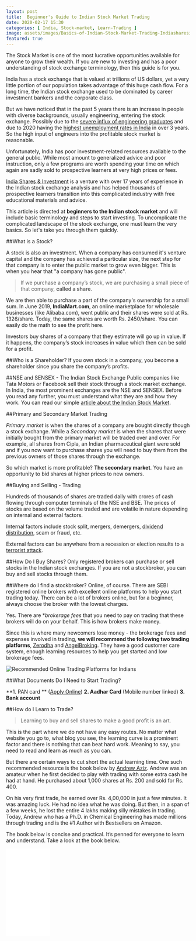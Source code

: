 ```yaml
---
layout: post
title:  Beginner's Guide to Indian Stock Market Trading
date: 2020-02-17 15:30
categories: [ India, Stock-market, Learn-Trading ]
image: assets/images/Basics-of-Indian-Stock-Market-Trading-Indiasharesinvestment.png
featured: true
---
```

The Stock Market is one of the most lucrative opportunities available for anyone to grow their wealth. If you are new to investing and has a poor understanding of stock exchange terminology, then this guide is for you.

India has a stock exchange that is valued at trillions of US dollars, yet a very little portion of our population takes advantage of this huge cash flow. For a long time, the Indian stock exchange used to be dominated by career investment bankers and the corporate class. 

But we have noticed that in the past 5 years there is an increase in people with diverse backgrounds, usually engineering, entering the stock exchange. Possibly due to the [severe influx of engineering graduates](https://www.businesstoday.in/current/corporate/indian-engineers-tech-jobs-survey-80-per-cent-of-indian-engineers-not-fit-for-jobs-says-survey/story/330869.html) and due to 2020 having the [highest unemployment rates in India](https://www.indiatoday.in/business/story/unemployment-in-october-rises-to-8-5-highest-in-over-3-years-1614751-2019-11-01) in over 3 years. So the high input of engineers into the profitable stock market is reasonable. 

Unfortunately, India has poor investment-related resources available to the general public. While most amount to generalized advice and poor instruction, only a few programs are worth spending your time on which again are sadly sold to prospective learners at very high prices or fees.  

[India Shares & Investment](https://indiasharesinvestment.com/) is a venture with over 17 years of experience in the Indian stock exchange analysis and has helped thousands of prospective learners transition into this complicated industry with free educational materials and advice. 

This article is directed at **beginners to the Indian stock market** and will include basic terminology and steps to start investing. To uncomplicate the complicated landscape of the stock exchange, one must learn the very basics. So let's take you through them quickly. 

##What is a Stock? 

A stock is also an investment. When a company has consumed it's venture capital and the company has achieved a particular size, the next step for that company is to enter the public market to grow even bigger. This is when you hear that "a company has gone public". 

>If we purchase a company’s stock, we are purchasing a small piece of that company, **called a share**.

We are then able to purchase a part of the company's ownership for a small sum. In June 2019, **IndiaMart.com**, an online marketplace for wholesale businesses (like Alibaba.com), went public and their shares were sold at Rs. 1326/share. Today, the same shares are worth Rs. 2450/share. You can easily do the math to see the profit here.  

Investors buy shares of a company that they estimate will go up in value. If it happens, the company’s stock increases in value which then can be sold for a profit.

##Who is a Shareholder?
If you own stock in a company, you become a shareholder since you share the company’s profits.

##NSE and SENSEX - The Indian Stock Exchange
Public companies like Tata Motors or Facebook sell their stock through a stock market exchange. In India, the most prominent exchanges are the NSE and SENSEX. Before you read any further, you must understand what they are and how they work. You can read our simple [article about the Indian Stock Market](https://indiasharesinvestment.com/Indian-Stock-Market/). 

##Primary and Secondary Market Trading

*Primary market* is when the shares of a company are bought directly though a stock exchange.  While a *Secondary market* is when the shares that were initially bought from the primary market will be traded over and over. For example, all shares from Cipla, an Indian pharmaceutical giant were sold and if you now want to purchase shares you will need to buy them from the previous owners of those shares through the exchange. 

So which market is more profitable? **The secondary market**. You have an opportunity to bid shares at higher prices to new owners.  

##Buying and Selling - Trading

Hundreds of thousands of shares are traded daily with crores of cash flowing through computer terminals of the NSE and BSE. The prices of stocks are based on the volume traded and are volatile in nature depending on internal and external factors. 

Internal factors include stock split, mergers, demergers, [dividend distribution](https://economictimes.indiatimes.com/markets/stocks/news/coal-india-fall-likely-to-continue-despite-high-dividend-payouts/articleshow/71002431.cms?from=mdr), scam or fraud, etc.

External factors can be anywhere from a recession or election results to a [terrorist attack](https://www.ncbi.nlm.nih.gov/pmc/articles/PMC6407467/). 

##How Do I Buy Shares?
Only registered brokers can purchase or sell stocks in the Indian stock exchanges. If you are not a stockbroker, you can buy and sell stocks through them. 

##Where do I find a stockbroker?
Online, of course. There are SEBI registered online brokers with excellent online platforms to help you start trading today. There can be a lot of brokers online, but for a beginner, always choose the broker with the lowest charges. 

Yes. There are **brokerage fees* that you need to pay on trading that these brokers will do on your behalf. This is how brokers make money. 

Since this is where many newcomers lose money - the brokerage fees and expenses involved in trading, **we will recommend the following two trading platforms**, [Zerodha](https://zerodha.com) and [AngelBroking](https://angelbroking.com). They have a good customer care system, enough learning resources to help you get started and low brokerage fees. 

![Recommended Online Trading Platforms for Indians](https://indiasharesinvestment.com/assets/images/indiastockinvestment-recommended-trading-platforms.png)

##What Documents Do I Need to Start Trading?

**1. PAN card ** ([Apply Online](https://www.incometaxindia.gov.in/Pages/tax-services/apply-for-pan.aspx))
**2. Aadhar Card** (Mobile number linked)
**3. Bank account**

##How do I Learn to Trade?

>Learning to buy and sell shares to make a good profit is an art.

This is the part where we do not have any easy routes. No matter what website you go to, what blog you see, the learning curve is a prominent factor and there is nothing that can beat hard work. Meaning to say, you need to read and learn as much as you can. 

But there are certain ways to cut short the actual learning time. One such recommended resource is the book below by [Andrew Aziz](https://twitter.com/bearbulltraders). Andrew was an amateur when he first decided to play with trading with some extra cash he had at hand. He purchased about 1,000 shares at Rs. 200 and sold for Rs. 400. 

On his very first trade, he earned over Rs. 4,00,000 in just a few minutes. It was amazing luck. He had no idea what he was doing. But then, in a span of a few weeks, he lost the entire 4 lakhs making silly mistakes in trading. Today, Andrew who has a Ph.D. in Chemical Engineering has made millions through trading and is the #1 Author with Bestsellers on Amazon.

The book below is concise and practical. It’s penned for everyone to learn and understand. Take a look at the book below.

<iframe style="width:120px;height:240px;" marginwidth="0" marginheight="0" scrolling="no" frameborder="0" src="//ws-na.amazon-adsystem.com/widgets/q?ServiceVersion=20070822&OneJS=1&Operation=GetAdHtml&MarketPlace=US&source=ac&ref=tf_til&ad_type=product_link&tracking_id=openwolf-20&marketplace=amazon&region=US&placement=1535585951&asins=1535585951&linkId=4c575da90eb9c5a7ffe22cf11b7335df&show_border=true&link_opens_in_new_window=true&price_color=333333&title_color=0066c0&bg_color=ffffff">
    </iframe>

